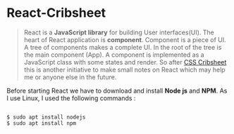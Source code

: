 # React-Cribsheet

> React is a **JavaScript library** for building User interfaces(UI). The heart of React application is **component**. Component is a piece of UI. A tree of components makes a complete UI. In the root of the tree is the main component (App). A component is implemented as a JavaScript class with some states and render. So after [CSS Cribsheet](https://github.com/sayeemabdullah/CSS-Cribsheet) this is another initiative to make small notes on React which may help me or anyone else in the future. 

Before starting React we have to download and install **Node js** and **NPM**. As I use Linux, I  used the following commands :

``` shell

$ sudo apt install nodejs
$ sudo apt install npm

```



